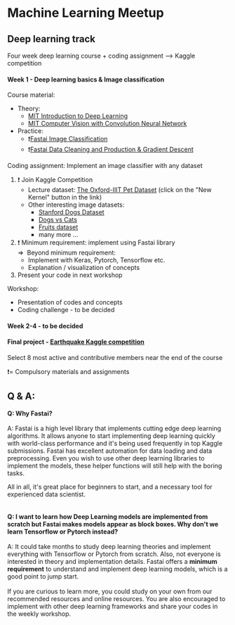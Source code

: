 # Machine Learning Meetup 

## Deep learning track
Four week deep learning course + coding assignment --> Kaggle competition

#### Week 1 - Deep learning basics & Image classification
Course material: 
- Theory:
  - [MIT Introduction to Deep Learning](https://www.youtube.com/watch?v=JN6H4rQvwgY)
  - [MIT Computer Vision with Convolution Neural Network](https://www.youtube.com/watch?v=NVH8EYPHi30)
- Practice:
  - :exclamation:[Fastai Image Classification](https://course.fast.ai/videos/?lesson=1) 
  - :exclamation:[Fastai Data Cleaning and Production & Gradient Descent](https://course.fast.ai/videos/?lesson=1)

Coding assignment: Implement an image classifier with any dataset

1. :exclamation: Join Kaggle Competition
    - Lecture dataset: [The Oxford-IIIT Pet Dataset](https://www.kaggle.com/tanlikesmath/the-oxfordiiit-pet-dataset) (click on the "New Kernel" button in the link)
    - Other interesting image datasets:
      - [Stanford Dogs Dataset](https://www.kaggle.com/jessicali9530/stanford-dogs-dataset/home) 
      - [Dogs vs Cats](https://www.kaggle.com/c/dogs-vs-cats)
      - [Fruits dataset](https://www.kaggle.com/moltean/fruits)
      - many more ... 
2. :exclamation: Minimum requirement: implement using Fastai library<br>
=>&nbsp;  Beyond minimum requirement:
      - Implement with Keras, Pytorch, Tensorflow etc.
      - Explanation / visualization of concepts  
3. Present your code in next workshop

Workshop:
- Presentation of codes and concepts
- Coding challenge - to be decided

#### Week 2-4 - to be decided

#### Final project - [Earthquake Kaggle competition](https://www.kaggle.com/c/LANL-Earthquake-Prediction)
Select 8 most active and contributive members near the end of the course

:exclamation:= Compulsory materials and assignments

## Q & A:

**Q: Why Fastai?**<br><br>
A: Fastai is a high level library that implements cutting edge deep learning algorithms. It allows anyone to start implementing deep learning quickly with world-class performance and it's being used frequently in top Kaggle submissions. Fastai has excellent automation for data loading and data preprocessing. Even you wish to use other deep learning libraries to implement the models, these helper functions will still help with the boring tasks.

All in all, it's great place for beginners to start, and a necessary tool for experienced data scientist. 
<br><br><br>
**Q: I want to learn how Deep Learning models are implemented from scratch but Fastai makes models appear as block boxes. Why don't we learn Tensorflow or Pytorch instead?**<br><br>
A: It could take months to study deep learning theories and implement everything with Tensorflow or Pytorch from scratch. Also, not everyone is interested in theory and implementation details. Fastai offers a **minimum requirement** to understand and implement deep learning models, which is a good point to jump start. 
<br><br>
If you are curious to learn more, you could study on your own from our recommended resources and online resources. You are also encouraged to implement with other deep learning frameworks and share your codes in the weekly workshop. 
